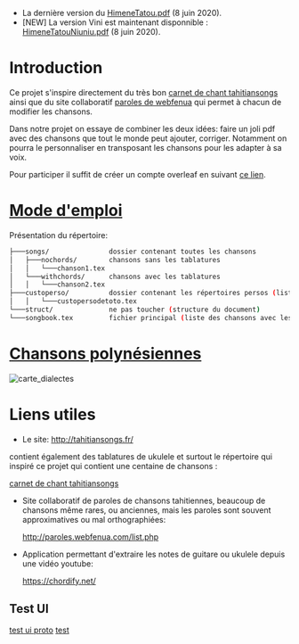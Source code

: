 

* La dernière version du [HimeneTatou.pdf](HimeneTatou.pdf)  (8 juin 2020).
* [NEW] La version Vini est maintenant disponnible : [HimeneTatouNiuniu.pdf](HimeneTatouVini.pdf) (8 juin 2020).

# Introduction

Ce projet s'inspire directement du très bon [carnet de chant tahitiansongs](http://tahitiansongs.fr/wp-content/uploads/2011/11/carnet_de_chants2.pdf) ainsi que du site collaboratif [paroles de webfenua](http://paroles.webfenua.com/list.php) qui permet à chacun de modifier les chansons.

Dans notre projet on essaye de combiner les deux idées: faire un joli pdf avec des chansons que tout le monde peut ajouter, corriger. Notamment on pourra le personnaliser en transposant les chansons pour les adapter à sa voix.

Pour participer il suffit de créer un compte overleaf en suivant [ce lien](https://fr.overleaf.com/9457921969mhjkwjdnycqj).

# [Mode d'emploi](modedemploi.md)
Présentation du répertoire:
```bash
├───songs/               dossier contenant toutes les chansons 
│   ├───nochords/        chansons sans les tablatures
│   │   └───chanson1.tex
│   └───withchords/      chansons avec les tablatures
│   │   └───chanson2.tex
├───custoperso/          dossier contenant les répertoires persos (listes de chansons avec transposition perso)
│   │   └───custopersodetoto.tex
└───struct/              ne pas toucher (structure du document)
└───songbook.tex         fichier principal (liste des chansons avec les paramètres de transposition)
```
# [Chansons polynésiennes](poly.md)

![carte_dialectes](http://alex.francois.online.fr/img/AlexFrancois_Atlas-PF-carte_2015_b.jpg)

# Liens utiles

  - Le site:            http://tahitiansongs.fr/ 
  
  contient également des tablatures de ukulele et surtout le répertoire qui inspiré ce projet qui contient une centaine de chansons :
  
  [carnet de chant tahitiansongs](http://tahitiansongs.fr/wp-content/uploads/2011/11/carnet_de_chants2.pdf)
  
  - Site collaboratif de paroles de chansons tahitiennes, beaucoup de chansons même rares, ou anciennes, mais les paroles
  sont souvent approximatives ou mal orthographiées: 
  
      http://paroles.webfenua.com/list.php
      
  - Application permettant d'extraire les notes de guitare ou ukulele depuis une vidéo youtube:
  
      https://chordify.net/


## Test UI

[test ui proto](TestUI.html)
[test](test.html)
